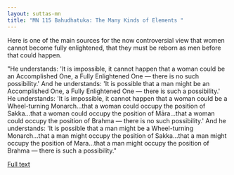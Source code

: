 ```yaml
---
layout: suttas-mn
title: "MN 115 Bahudhatuka: The Many Kinds of Elements "
---
```



Here is one of the main sources for the now controversial view that women cannot become fully enlightened, that they must be reborn as men before that could happen.


"He understands: 'It is impossible, it cannot happen that a woman could be an Accomplished One, a Fully Enlightened One ― there is no such possibility.' And he understands: 'It is possible that a man might be an Accomplished One, a Fully Enlightened One ― there is such a possibility.' He understands: 'It is impossible, it cannot happen that a woman could be a Wheel-turning Monarch...that a woman could occupy the position of Sakka...that a woman could occupy the position of Māra...that a woman could occupy the position of Brahma ― there is no such possibility.' And he understands: 'It is possible that a man might be a Wheel-turning Monarch...that a man might occupy the position of Sakka...that a man might occupy the position of Mara...that a man might occupy the position of Brahma ― there is such a possibility."


[Full text](http://www.yellowrobe.com/component/content/article/120-majjhima-nikaya/321-bahudhtuka-sutta-the-many-kinds-of-elements.html)
